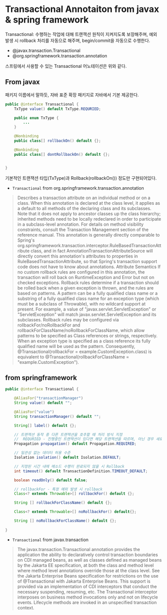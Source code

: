 # Transactional Annotaiton from javax & spring framework

Transactional: 수행하는 작업에 대해 트랜잭션 원칙이 지켜지도록 보장해주며, 예외 발생 시 rollback 처리를 자동으로 해주며, begin/commit을 자동으로 수행한다.

- @javax.transaction.Transactional
- @org.springframework.transaction.annotation

스프링에서 사용할 수 있는 Transactional 어노테이션은 위와 같다.


## From javax

패키지 이름에서 말하듯, 자바 표준 확장 패키지로 자바에서 기본 제공한다.

```Java
public @interface Transactional {
    TxType value() default TxType.REQURIED;

    public enum TxType {
        ...
    }

    @Nonbinding
    public class[] rollbackOn() default {};

    @Nonbinding
    public class[] dontRollbackOn() default {};


}
```

기본적인 트랜잭션 타입(TxType)과 Rollback(rollbackOn()) 정도만 구현되어있다.


- `Transactional` from org.springframework.transaction.annotation


> Describes a transaction attribute on an individual method or on a class.
When this annotation is declared at the class level, it applies as a default to all methods of the declaring class and its subclasses. Note that it does not apply to ancestor classes up the class hierarchy; inherited methods need to be locally redeclared in order to participate in a subclass-level annotation. For details on method visibility constraints, consult the Transaction Management  section of the reference manual.
This annotation is generally directly comparable to Spring's org.springframework.transaction.interceptor.RuleBasedTransactionAttribute class, and in fact AnnotationTransactionAttributeSource will directly convert this annotation's attributes to properties in RuleBasedTransactionAttribute, so that Spring's transaction support code does not have to know about annotations.
Attribute Semantics
If no custom rollback rules are configured in this annotation, the transaction will roll back on RuntimeException and Error but not on checked exceptions.
Rollback rules determine if a transaction should be rolled back when a given exception is thrown, and the rules are based on patterns. A pattern can be a fully qualified class name or a substring of a fully qualified class name for an exception type (which must be a subclass of Throwable), with no wildcard support at present. For example, a value of "javax.servlet.ServletException" or "ServletException" will match javax.servlet.ServletException and its subclasses.
Rollback rules may be configured via rollbackFor/noRollbackFor and rollbackForClassName/noRollbackForClassName, which allow patterns to be specified as Class references or strings, respectively. When an exception type is specified as a class reference its fully qualified name will be used as the pattern. Consequently, @Transactional(rollbackFor = example.CustomException.class) is equivalent to @Transactional(rollbackForClassName = "example.CustomException").


## from springframework

```JAVA
public @interface Transactional {

    @AliasFor("transactionManager")
    String value() default "";

    @AliasFor("value")
    String transactionManager() default "";

    String[] label() default {};

    // 트랜잭션 동작 중 다른 트랜잭션을 호추할 때 처리 방식 지정
    //  REQURIED - 진행중인 트랜잭션이 있다면 해당 트랜잭션을 따르며, 아닌 경우 새로운 트랜잭션 생성
    Propagation propagation() default Propagation.REQUIRED;

    // 일관성 없는 데이터 허용 수준
    Isolation isolation() default Isolation.DEFAULT;

    // 지정된 시간 내에 메소드 수행이 완료되지 않을 시 Rollback
    int timeout() default TransactionDefinition.TIMEOUT_DEFAULT;

    boolean readOnly() default false;

    // rollbackFor - 특정 예외 발생 시 rollback
    Class<? extends Throwable>[] rollbackFor() default {};

    String [] rollbackForClassName() default {};

    Class<? extends Throwable>[] noRollbackFor() default{};

    String [] noRollbackForClassName() default {};
    
}
```

- `Transactional` from javax.transaction

> The javax.transaction.Transactional annotation provides the application the ability to declaratively control transaction boundaries on CDI managed beans, as well as classes defined as managed beans by the Jakarta EE specification, at both the class and method level where method level annotations override those at the class level.
See the Jakarta Enterprise Beans specification for restrictions on the use of @Transactional with Jakarta Enterprise Beans.
This support is provided via an implementation of CDI interceptors that conduct the necessary suspending, resuming, etc. The Transactional interceptor interposes on business method invocations only and not on lifecycle events. Lifecycle methods are invoked in an unspecified transaction context.

